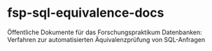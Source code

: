# fsp-sql-equivalence-docs
Öffentliche Dokumente für das Forschungspraktikum Datenbanken: Verfahren zur automatisierten Äquivalenzprüfung von SQL-Anfragen
